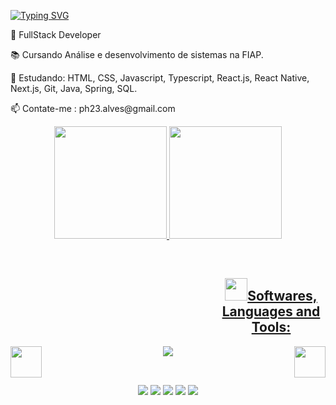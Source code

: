 [![Typing SVG](https://readme-typing-svg.herokuapp.com?color=FFD43D&lines=Opaa%2C+eae+Ph+aqui!+%E2%9A%A1)](https://git.io/typing-svg)
 
<!-- ![fundo youtube](https://user-images.githubusercontent.com/80326186/193373711-80fa9fde-ca01-4085-b3a5-11d4628aadd0.png) -->
<div>
 <p text-align="left">🔭 FullStack Developer</p>
 <p>📚 Cursando Análise e desenvolvimento de sistemas na FIAP.</p>
 <p>🌱 Estudando: HTML, CSS, Javascript, Typescript, React.js, React Native, Next.js, Git, Java, Spring, SQL.</p>
 <p>📫 Contate-me : ph23.alves@gmail.com</p>
</div> 

 <a href="https://github.com/PhAlves23">
 <p align="center">
  <img height="180em" src="https://github-readme-stats.vercel.app/api?username=PhAlves23&show_icons=true&theme=tokyonight&title_color=ffd43d&text_color=ffffff&bg_color=171717&icon_color=FFD43D&hide_border=true&include_all_commits=true&count_private=true">
<!--   <br/> -->
<!--   <img src="https://github-readme-streak-stats.herokuapp.com/?user=PhAlves23&theme=halloween&background=2B475E&hide_border=true"><br/> -->
  <img height="180em" src="https://github-readme-stats.vercel.app/api/top-langs/?username=PhAlves23&layout=compact&langs_count=7&&theme=tokyonight&title_color=ffd43d&text_color=ffffff&bg_color=171717&icon_color=ffd43d&hide_border=true"><br/>
 </p>

 
<div align='center' style="display: inline_block align: center">
 <br/>
 <h2 style="margin-left: 330px"><img width="36" src="https://media1.giphy.com/media/IauL6LvGNlT3ffhcqq/giphy.gif">Softwares, Languages and Tools:</h2>
<div style="display: inline_block" align="center">
    <img width="50px" align="left" src="https://media.tenor.com/Aq4nnClR37AAAAAi/nervous-dog-spinning.gif" />
    <img width="50px" align="right" src="https://media.tenor.com/Aq4nnClR37AAAAAi/nervous-dog-spinning.gif" />
<img align="center" src="https://skillicons.dev/icons?i=linux,powershell,git,vscode,javascript,typescript,css,html,react,nextjs,sass,nodejs,styledcomponents,vercel,bash,github,redux,vite,postman,eclipse,java,spring,hibernate,ai,ps,pr,mysql,figma,xd,maven" />
  
<br/>
 
 <br>
<!--  
  <img align="center" alt="Ph-Js" height="30" width="40" src="https://raw.githubusercontent.com/devicons/devicon/master/icons/javascript/javascript-plain.svg">
  <img align="center" alt="Ph-HTML" height="30" width="40" src="https://raw.githubusercontent.com/devicons/devicon/master/icons/html5/html5-original.svg">
  <img align="center" alt="Ph-CSS" height="30" width="40" src="https://raw.githubusercontent.com/devicons/devicon/master/icons/css3/css3-original.svg">
  <img align="center" alt="Ph-Git" height="30" width="40" src="https://raw.githubusercontent.com/devicons/devicon/master/icons/git/git-original.svg">
  <img align="center" alt="Ph-Figma" height="30" width="40" src="https://raw.githubusercontent.com/devicons/devicon/master/icons/figma/figma-original.svg">
  <img align="center" alt="Ph-Java" height="30" width="40" src="https://raw.githubusercontent.com/devicons/devicon/master/icons/java/java-original.svg">
  <img align="center" alt="Ph-Python" height="30" width="40" src="https://raw.githubusercontent.com/devicons/devicon/master/icons/python/python-original.svg">
  <img align="center" alt="Ph-React" height="30" width="40" src="https://raw.githubusercontent.com/devicons/devicon/master/icons/react/react-original.svg">
  <img align="right" alt="" src="">
</div> -->
 
  ##
 
<div align="center">
 
  <a href="https://www.youtube.com/channel/UCRBxtIP5mDsgGd0YqCArgxQ" target="_blank"><img src="https://img.shields.io/badge/YouTube-FF0000?style=for-the-badge&logo=youtube&logoColor=white" target="_blank"></a>
  <a href="https://www.instagram.com/ph_alves23/" target="_blank"><img src="https://img.shields.io/badge/-Instagram-%23E4405F?style=for-the-badge&logo=instagram&logoColor=white" target="_blank"></a>
 	<a href="https://www.twitch.tv/phalves_23" target="_blank"><img src="https://img.shields.io/badge/Twitch-9146FF?style=for-the-badge&logo=twitch&logoColor=white" target="_blank"></a>
  <a href = "mailto:ph23.alves@gmail.com"><img src="https://img.shields.io/badge/Gmail-D14836?style=for-the-badge&logo=gmail&logoColor=white" target="_blank"></a>
  <a href="https://www.linkedin.com/in/ph-alves/" target="_blank"><img src="https://img.shields.io/badge/-LinkedIn-%230077B5?style=for-the-badge&logo=linkedin&logoColor=white" target="_blank"></a> 
 
</div>
